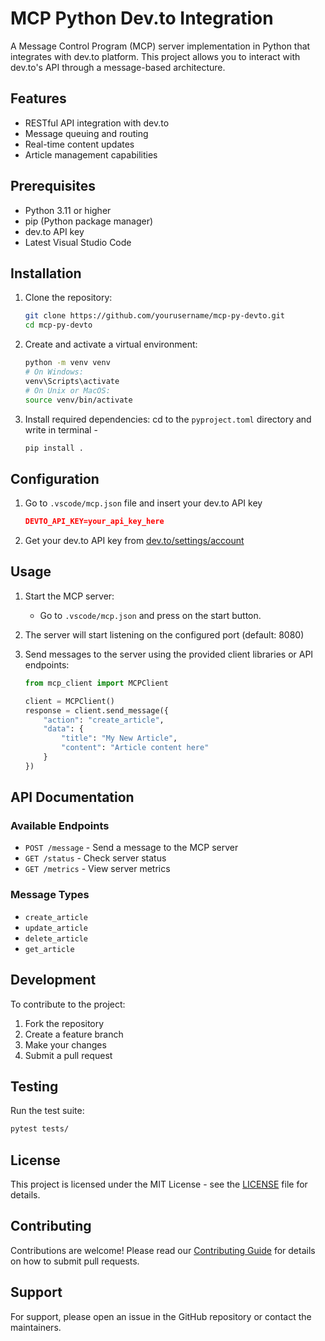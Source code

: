 # MCP Python Dev.to Integration

A Message Control Program (MCP) server implementation in Python that integrates with dev.to platform. This project allows you to interact with dev.to's API through a message-based architecture.

## Features

- RESTful API integration with dev.to
- Message queuing and routing
- Real-time content updates
- Article management capabilities

## Prerequisites

- Python 3.11 or higher
- pip (Python package manager)
- dev.to API key
- Latest Visual Studio Code

## Installation

1. Clone the repository:

   ```bash
   git clone https://github.com/yourusername/mcp-py-devto.git
   cd mcp-py-devto
   ```

2. Create and activate a virtual environment:

   ```bash
   python -m venv venv
   # On Windows:
   venv\Scripts\activate
   # On Unix or MacOS:
   source venv/bin/activate
   ```

3. Install required dependencies:
    cd to the `pyproject.toml` directory and write in terminal - 
   ```bash
   pip install .
   ```

## Configuration

1. Go to `.vscode/mcp.json` file and insert your dev.to API key

   ```json
   DEVTO_API_KEY=your_api_key_here
   ```

2. Get your dev.to API key from [dev.to/settings/account](https://dev.to/settings/account)

## Usage

1. Start the MCP server:
   - Go to `.vscode/mcp.json` and press on the start button.

2. The server will start listening on the configured port (default: 8080)

3. Send messages to the server using the provided client libraries or API endpoints:

   ```python
   from mcp_client import MCPClient

   client = MCPClient()
   response = client.send_message({
       "action": "create_article",
       "data": {
           "title": "My New Article",
           "content": "Article content here"
       }
   })
   ```

## API Documentation

### Available Endpoints

- `POST /message` - Send a message to the MCP server
- `GET /status` - Check server status
- `GET /metrics` - View server metrics

### Message Types

- `create_article`
- `update_article`
- `delete_article`
- `get_article`

## Development

To contribute to the project:

1. Fork the repository
2. Create a feature branch
3. Make your changes
4. Submit a pull request

## Testing

Run the test suite:

```bash
pytest tests/
```

## License

This project is licensed under the MIT License - see the [LICENSE](LICENSE) file for details.

## Contributing

Contributions are welcome! Please read our [Contributing Guide](CONTRIBUTING.md) for details on how to submit pull requests.

## Support

For support, please open an issue in the GitHub repository or contact the maintainers.
